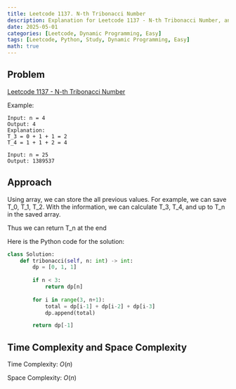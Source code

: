 ```yaml
---
title: Leetcode 1137. N-th Tribonacci Number
description: Explanation for Leetcode 1137 - N-th Tribonacci Number, and its solution in Python.
date: 2025-05-01
categories: [Leetcode, Dynamic Programming, Easy]
tags: [Leetcode, Python, Study, Dynamic Programming, Easy]
math: true
---
```


## Problem
[Leetcode 1137 - N-th Tribonacci Number](https://leetcode.com/problems/n-th-tribonacci-number/description/)

Example:
```
Input: n = 4
Output: 4
Explanation:
T_3 = 0 + 1 + 1 = 2
T_4 = 1 + 1 + 2 = 4

Input: n = 25
Output: 1389537
```

## Approach

Using array, we can store the all previous values. For example, we can save T_0, T_1, T_2. With the information, we can calculate T_3, T_4, and up to T_n in the saved array.

Thus we can return T_n at the end

Here is the Python code for the solution:
```python
class Solution:
    def tribonacci(self, n: int) -> int:
        dp = [0, 1, 1]
        
        if n < 3:
            return dp[n]
        
        for i in range(3, n+1):
            total = dp[i-1] + dp[i-2] + dp[i-3]
            dp.append(total)

        return dp[-1]
```
## Time Complexity and Space Complexity

Time Complexity: $O(n)$

Space Complexity: $O(n)$